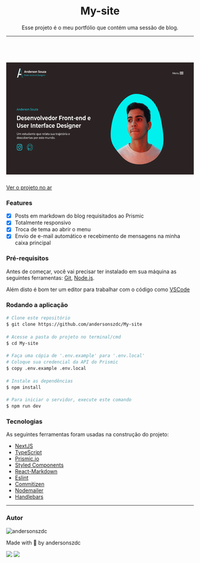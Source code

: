 <h1 align="center">My-site</h1>

<p align="center">Esse projeto é o meu portfólio que contém uma sessão de blog.</p>

---

<br>


<h1 align="center">
  <img alt="MySite" title="MySite" src="./github/cover-site.png" height="300" />
</h1>

<a href="https://andersonszdc.com">Ver o projeto no ar</a>

### Features

- [x] Posts em markdown do blog requisitados ao Prismic
- [x] Totalmente responsivo
- [x] Troca de tema ao abrir o menu
- [x] Envio de e-mail automático e recebimento de mensagens na minha caixa principal

### Pré-requisitos

Antes de começar, você vai precisar ter instalado em sua máquina as seguintes ferramentas:
[Git](https://git-scm.com), [Node.js](https://nodejs.org/en/).

Além disto é bom ter um editor para trabalhar com o código como [VSCode](https://code.visualstudio.com/)

### Rodando a aplicação

```bash
# Clone este repositório
$ git clone https://github.com/andersonszdc/My-site

# Acesse a pasta do projeto no terminal/cmd
$ cd My-site

# Faça uma cópia de '.env.example' para '.env.local'
# Coloque sua credencial da API do Prismic
$ copy .env.example .env.local

# Instale as dependências
$ npm install

# Para iniciar o servidor, execute este comando
$ npm run dev
```


### Tecnologias

As seguintes ferramentas foram usadas na construção do projeto:

- [NextJS](https://www.typescriptlang.org/)
- [TypeScript](https://www.typescriptlang.org/)
- [Prismic.io](https://prismic.io/)
- [Styled Components](https://styled-components.com/)
- [React-Markdown](https://github.com/remarkjs/react-markdown#readme)
- [Eslint](https://eslint.org/)
- [Commitizen](https://github.com/commitizen/cz-cli)
- [Nodemailer](https://nodemailer.com/about/)
- [Handlebars](https://handlebarsjs.com/)


---

### Autor

<img alt="andersonszdc" title="andersonszdc" src="https://avatars.githubusercontent.com/u/86430252?v=4" height="100" width="100" />

Made with 💜 by andersonszdc

<a href="https://www.linkedin.com/in/anderson-souza-b28431198/" target="_blank"><img src="https://img.shields.io/badge/-LinkedIn-%230077B5?style=for-the-badge&logo=linkedin&logoColor=white" target="_blank"></a>
<a href="https://www.instagram.com/andersonszdc" target="_blank"><img src="https://img.shields.io/badge/-Instagram-%23E4405F?style=for-the-badge&logo=instagram&logoColor=white" target="_blank"></a>
